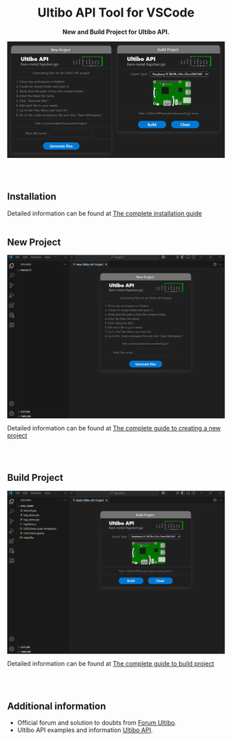 <h1 align="center">Ultibo API Tool for VSCode</h1>
<p align="center"><strong>New and Build Project for Ultibo API.</strong></p>

<p align="center">
    <img align="center" src="img/Extens.png" width="auto" alt="UltiboAPI">
</p>

<br></br>

## Installation
Detailed information can be found at [The complete installation guide](https://github.com/rcla/Ultibo_API_Tool/blob/master/INSTALLATION.md)
<br></br>

## New Project
<p align="center">
    <img align="center" src="img/NewProj.gif" width="auto" alt="New Project Ultibo API Tool">
</p>

Detailed information can be found at [The complete guide to creating a new project](https://github.com/rcla/Ultibo_API_Tool/blob/master/NEWPROJECT.md)

<br></br>
## Build Project
<p align="center">
    <img align="center" src="img/BuildProj.gif" width="auto" alt="Build Project Ultibo API Tool">
</p>

Detailed information can be found at [The complete guide to build project](https://github.com/rcla/Ultibo_API_Tool/blob/master/BUILDPROJECT.md)

<br></br>
## Additional information

- Official forum and solution to doubts from [Forum Ultibo](https://ultibo.org/forum/index.php).
- Ultibo API examples and information [Ultibo API](https://github.com/ultibohub/API).
